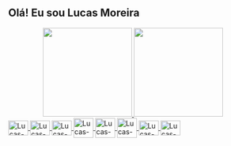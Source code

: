 ## Olá! Eu sou Lucas Moreira

<div align="center">
	<a href="https://github.com/LucasMoreira97">
	<img height="180em" src="https://github-readme-stats.vercel.app/api?username=LucasMoreira97&show_icons=true&theme=codeSTACKr&include_all_commits=true&count_private=true"/>
	<img height="180em" src="https://github-readme-stats.vercel.app/api/top-langs/?username=LucasMoreira97&layout=compact&&theme=codeSTACKr"/>
</div>

<div style="display: inline;">
	<img align="center" alt="Lucas-Html" height="30" width="40" src="https://cdn.jsdelivr.net/gh/devicons/devicon/icons/html5/html5-original.svg">
	<img align="center" alt="Lucas-Css" height="30" width="40" src="https://cdn.jsdelivr.net/gh/devicons/devicon/icons/css3/css3-original.svg">
	<img align="center" alt="Lucas-Js" height="30" width="40" src="https://cdn.jsdelivr.net/gh/devicons/devicon/icons/javascript/javascript-original.svg">
	<img align="center" alt="Lucas-Bs" height="40" width="40" src="https://cdn.jsdelivr.net/gh/devicons/devicon/icons/bootstrap/bootstrap-original.svg">
	<img align="center" alt="Lucas-Php" height="40" width="40" src="https://cdn.jsdelivr.net/gh/devicons/devicon/icons/php/php-plain.svg">
	<img align="center" alt="Lucas-Java" height="40" width="40" src="https://cdn.jsdelivr.net/gh/devicons/devicon/icons/java/java-original.svg">
	<img align="center" alt="Lucas-Css" height="30" width="40" src="https://cdn.jsdelivr.net/gh/devicons/devicon/icons/mysql/mysql-original.svg">
	<img align="center" alt="Lucas-Css" height="30" width="40" src="https://cdn.jsdelivr.net/gh/devicons/devicon/icons/postgresql/postgresql-plain.svg">
</div>
